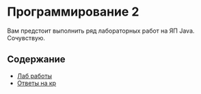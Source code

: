 # Программирование 2

Вам предстоит выполнить ряд лабораторных работ на ЯП Java. Сочувствую.

## Содержание

* [Лаб работы](./lab/README.md)
* [Ответы на кр](кр_4сем.docx)
